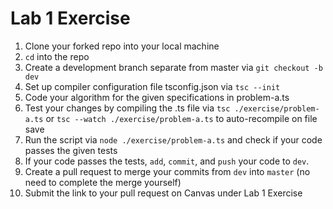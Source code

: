 # Lab 1 Exercise

1. Clone your forked repo into your local machine
2. `cd` into the repo
3. Create a development branch separate from master via `git checkout -b dev`
4. Set up compiler configuration file tsconfig.json via `tsc --init`
4. Code your algorithm for the given specifications in problem-a.ts
5. Test your changes by compiling the .ts file via `tsc ./exercise/problem-a.ts`  or `tsc --watch ./exercise/problem-a.ts` to auto-recompile on file save
6. Run the script via `node ./exercise/problem-a.ts` and check if your code passes the given tests
7. If your code passes the tests, `add`, `commit`, and `push` your code to `dev`.
8. Create a pull request to merge your commits from `dev` into `master` (no need to complete the merge yourself)
9. Submit the link to your pull request on Canvas under Lab 1 Exercise
